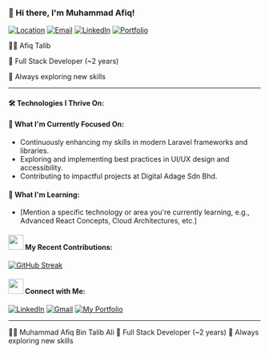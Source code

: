 <!--
**afiqtalib/afiqtalib** is a ✨ _special_ ✨ repository because its `README.md` (this file) appears on your GitHub profile.

Here are some ideas to get you started:

- 🔭 I’m currently working on ... dsv
- 🌱 I’m currently learning ... eve
- 👯 I’m looking to collaborate on ...
- 🤔 I’m looking for help with ...
- 💬 Ask me about ...
- 📫 How to reach me: ...
- 😄 Pronouns: ...
- ⚡ Fun fact: ...
-->

### 👋 Hi there, I'm Muhammad Afiq!

[![Location](https://img.shields.io/badge/Location-Kota%20Bharu%2C%20Kelantan-blue.svg?style=flat-square)](https://www.google.com/maps/place/Kota+Bharu,+Kelantan)
[![Email](https://img.shields.io/badge/Email-afiqtalib2580%40gmail.com-red.svg?style=flat-square&logo=gmail)](mailto:afiqtalib2580@gmail.com)
[![LinkedIn](https://img.shields.io/badge/LinkedIn-afiqtalib-blue.svg?style=flat-square&logo=linkedin)](https://linkedin.com/in/afiqtalib)
[![Portfolio](https://img.shields.io/badge/Portfolio-afiqtalib.github.io-brightgreen.svg?style=flat-square&logo=netlify)](https://afiqtalib.github.io/portfolio)


🧑‍💻 Afiq Talib

💼 Full Stack Developer (~2 years)

🚀 Always exploring new skills

---

#### 🛠️ Technologies I Thrive On:
#### 🔭 What I'm Currently Focused On:

* Continuously enhancing my skills in modern Laravel frameworks and libraries.
* Exploring and implementing best practices in UI/UX design and accessibility.
* Contributing to impactful projects at Digital Adage Sdn Bhd.

#### 🌱 What I'm Learning:

* [Mention a specific technology or area you're currently learning, e.g., Advanced React Concepts, Cloud Architectures, etc.]

#### <img src="https://media.giphy.com/media/VgCDAzcKvsR6OMN4ji/giphy.gif" width="30"> My Recent Contributions:

[![GitHub Streak](https://streak-stats.demolab.com/?user=afiqtalib&theme=dark)](https://git.io/streak-stats)

#### <img src="https://media.giphy.com/media/m9i6rWvZnGatG/giphy.gif" width="30"> Connect with Me:

[![LinkedIn](https://img.shields.io/badge/Connect%20on%20LinkedIn-blue?style=for-the-badge&logo=linkedin&logoColor=white)](https://linkedin.com/in/afiqtalib)
[![Gmail](https://img.shields.io/badge/Email%20Me-red?style=for-the-badge&logo=gmail&logoColor=white)](mailto:afiqtalib2580@gmail.com)
[![My Portfolio](https://img.shields.io/badge/Visit%20My%20Portfolio-brightgreen?style=for-the-badge&logo=netlify&logoColor=white)](https://afiqtalib.github.io/portfolio)

---

🧑‍💻 Muhammad Afiq Bin Talib Ali
💼 Full Stack Developer (~2 years)
🚀 Always exploring new skills
